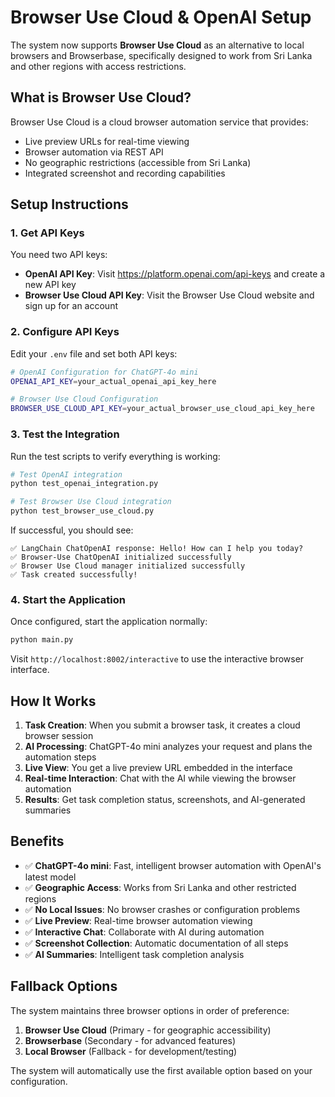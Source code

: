 # Browser Use Cloud & OpenAI Setup

The system now supports **Browser Use Cloud** as an alternative to local browsers and Browserbase, specifically designed to work from Sri Lanka and other regions with access restrictions.

## What is Browser Use Cloud?

Browser Use Cloud is a cloud browser automation service that provides:
- Live preview URLs for real-time viewing
- Browser automation via REST API
- No geographic restrictions (accessible from Sri Lanka)
- Integrated screenshot and recording capabilities

## Setup Instructions

### 1. Get API Keys

You need two API keys:
- **OpenAI API Key**: Visit https://platform.openai.com/api-keys and create a new API key
- **Browser Use Cloud API Key**: Visit the Browser Use Cloud website and sign up for an account

### 2. Configure API Keys

Edit your `.env` file and set both API keys:

```bash
# OpenAI Configuration for ChatGPT-4o mini
OPENAI_API_KEY=your_actual_openai_api_key_here

# Browser Use Cloud Configuration
BROWSER_USE_CLOUD_API_KEY=your_actual_browser_use_cloud_api_key_here
```

### 3. Test the Integration

Run the test scripts to verify everything is working:

```bash
# Test OpenAI integration
python test_openai_integration.py

# Test Browser Use Cloud integration
python test_browser_use_cloud.py
```

If successful, you should see:
```
✅ LangChain ChatOpenAI response: Hello! How can I help you today?
✅ Browser-Use ChatOpenAI initialized successfully
✅ Browser Use Cloud manager initialized successfully
✅ Task created successfully!
```

### 4. Start the Application

Once configured, start the application normally:

```bash
python main.py
```

Visit `http://localhost:8002/interactive` to use the interactive browser interface.

## How It Works

1. **Task Creation**: When you submit a browser task, it creates a cloud browser session
2. **AI Processing**: ChatGPT-4o mini analyzes your request and plans the automation steps
3. **Live View**: You get a live preview URL embedded in the interface  
4. **Real-time Interaction**: Chat with the AI while viewing the browser automation
5. **Results**: Get task completion status, screenshots, and AI-generated summaries

## Benefits

- ✅ **ChatGPT-4o mini**: Fast, intelligent browser automation with OpenAI's latest model
- ✅ **Geographic Access**: Works from Sri Lanka and other restricted regions
- ✅ **No Local Issues**: No browser crashes or configuration problems
- ✅ **Live Preview**: Real-time browser automation viewing
- ✅ **Interactive Chat**: Collaborate with AI during automation
- ✅ **Screenshot Collection**: Automatic documentation of all steps
- ✅ **AI Summaries**: Intelligent task completion analysis

## Fallback Options

The system maintains three browser options in order of preference:

1. **Browser Use Cloud** (Primary - for geographic accessibility)
2. **Browserbase** (Secondary - for advanced features)
3. **Local Browser** (Fallback - for development/testing)

The system will automatically use the first available option based on your configuration.